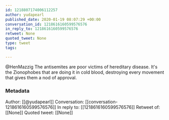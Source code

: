 ```yaml
---
id: 1218807174006112257
author: yudapearl
published_date: 2020-01-19 08:07:29 +00:00
conversation_id: 1218616160599576576
in_reply_to: 1218616160599576576
retweet: None
quoted_tweet: None
type: tweet
tags:

---
```


@HenMazzig The antisemites are poor victims of hereditary disease. It's the Zionophobes that are doing it in cold blood, destroying every movement that gives them a nod of approval.

### Metadata

Author: [[@yudapearl]]
Conversation: [[conversation-1218616160599576576]]
In reply to: [[1218616160599576576]]
Retweet of: [[None]]
Quoted tweet: [[None]]
